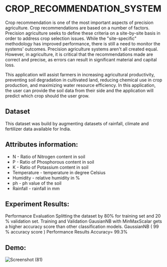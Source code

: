 # CROP_RECOMMENDATION_SYSTEM



Crop recommendation is one of the most important aspects of precision agriculture. Crop recommendations are based on a number of factors.
Precision agriculture seeks to define these criteria on a site-by-site basis in order to address crop selection issues.
While the "site-specific" methodology has improved performance, there is still a need to monitor the systems' outcomes.
Precision agriculture systems aren't all created equal. However, in agriculture, it is critical that the recommendations
made are correct and precise, as errors can result in significant material and capital loss.


This application will assist farmers in increasing agricultural productivity, preventing soil degradation in cultivated land,
reducing chemical use in crop production, and maximizing water resource efficiency.
In this application, the user can provide the soil data from their side and the application will predict which crop should the user grow.

## Dataset
This dataset was build by augmenting datasets of rainfall, climate and fertilizer data available for India.

## Attributes information:
* N - Ratio of Nitrogen content in soil
* P - Ratio of Phosphorous content in soil
* K - Ratio of Potassium content in soil
* Temperature - temperature in degree Celsius
* Humidity - relative humidity in %
* ph - ph value of the soil
* Rainfall - rainfall in mm

## Experiment Results:
Performance Evaluation
Splitting the dataset by 80% for training set and 20 % validation set.
Training and Validation
GausianNB with MinMaxScalar gets a higher accuracy score than other classification models.
GaussianNB ( 99 % accuracy score )
Performance Results
Accuracy= 99.3%

## Demo:
![Screenshot (81)](https://github.com/ajinkyamhetre81/CROP_RECOMMENDATION_SYSTEM/assets/114176664/d408e03a-9ec8-40bd-a562-95939e371427)
